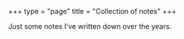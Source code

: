 +++
type = "page"
title = "Collection of notes"
+++

Just some notes I've written down over the years.
